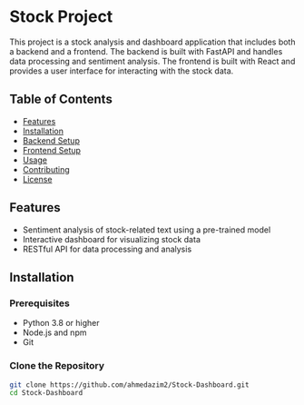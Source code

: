 # Stock Project

This project is a stock analysis and dashboard application that includes both a backend and a frontend. The backend is built with FastAPI and handles data processing and sentiment analysis. The frontend is built with React and provides a user interface for interacting with the stock data.

## Table of Contents

- [Features](#features)
- [Installation](#installation)
- [Backend Setup](#backend-setup)
- [Frontend Setup](#frontend-setup)
- [Usage](#usage)
- [Contributing](#contributing)
- [License](#license)

## Features

- Sentiment analysis of stock-related text using a pre-trained model
- Interactive dashboard for visualizing stock data
- RESTful API for data processing and analysis

## Installation

### Prerequisites

- Python 3.8 or higher
- Node.js and npm
- Git

### Clone the Repository

```sh
git clone https://github.com/ahmedazim2/Stock-Dashboard.git
cd Stock-Dashboard
